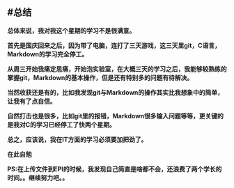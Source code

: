 #<TOC>总结
----
**总体来说，我对我这个星期的学习不是很满意。**

**首先是国庆回来之后，因为带了电脑，连打了三天游戏，这三天里git，C语言，Markdown的学习完全停工。**

**从周三开始我痛定思痛，开始泡实验室，在大概三天的学习之后，我能够较熟练的掌握git，Markdown的基本操作，但是还有特别多的问题有待解决。**

**当然收获还是有的，比如我发现git与Markdown的操作其实比我想象中的简单，让我有了点自信。**

**自然打击也是很多，比如git里的报错，Markdown很多输入问题等等，更关键的是我对C的学习已经停工了快两个星期。**

**总之，应该说，我在IT方面的学习必须要加把劲了。**

**在此自勉**

**PS:在上传文件到EPI的时候，我发现自己简直是啥都不会，还浪费了两个学长的时间。。继续努力吧。。**